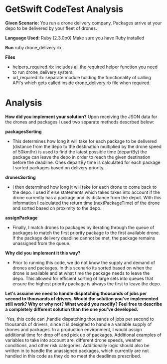 # GetSwift CodeTest Analysis

**Given Scenario:**
You run a drone delivery company. Packages arrive at your depo to be delivered by your fleet of drones.

**Language Used:** Ruby (2.3.0p0)
Make sure you have Ruby installed

**Run**
ruby drone_delivery.rb

**Files**
- helpers_required.rb: includes all the required helper function you need to run drone_delivery system.
- url_required.rb: separate module holding the functionality of calling API's which gets called inside drone_delivery.rb file when required.

# Analysis

**How did you implement your solution?**
Upon receiving the JSON data for the drones and packages I used two separate methods descrbed below:

**packagesSorting**
- This determines how long it will take for each package to be delivered (distance from the depo to the destination multiplied by the drone speed of 50km/hr) is used to find the latest possible time (departBy) the package can leave the depo in order to reach the given destination before the deadline. Ones departBy time is calculated for each package I sorted packages based on delivery priority.

**dronesSorting**
- I then determined how long it will take for each drone to come back to the depo. I used if else statements which takes takes into account if the drone currently has a package and its distance from the depot. With this information I calculated
the return time (nextPackageTime) of the drone and sorted based on proximity to the depo.

**assignPackage**

- Finally, I match drones to packages by iterating through the queue of packages to match the first priority package to the first available drone. If the package delivery deadline cannot be met, the package remains unassigned from the queue.

**Why did you implement it this way?**

- Prior to running this code, we do not know the supply and demand of drones and packages. In this scenario its sorted based on when the drone is available and at what time the package needs to leave the depo. This allowed for efficient sorting of large sets into queues that ensure the highest priority package is always the first to leave the depo.

**Let's assume we need to handle dispatching thousands of jobs per second to thousands of drivers. Would the solution you've implemented still work? Why or why not? What would you modify? Feel free to describe a completely different solution than the one you've developed.**

-Yes, this code can ,handle dispatching thousands of jobs per second to thousands of drivers, since it is designed to handle a variable supply of drones and packages. In a production environment, I would assign additional time for drop off and pick up of packages. Additional examples of variables to take into account are, different drone speeds, weather conditions, and other risk categories.
Additionally logic should also be written in to handle the unassigned packages, which currently are not handled in this code as they do no meet the deadlines prescribed.
